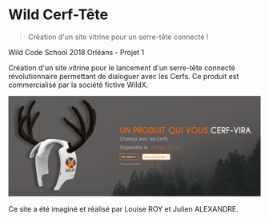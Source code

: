 # Wild Cerf-Tête
> Création d'un site vitrine pour un serre-tête connecté !

Wild Code School 2018 Orléans - Projet 1

Création d'un site vitrine pour le lancement d'un serre-tête connecté révolutionnaire permettant de dialoguer avec les Cerfs. Ce produit est commercialisé par la société fictive WildX.

![](header.png)

Ce site a été imaginé et réalisé par Louise ROY et Julien ALEXANDRE.